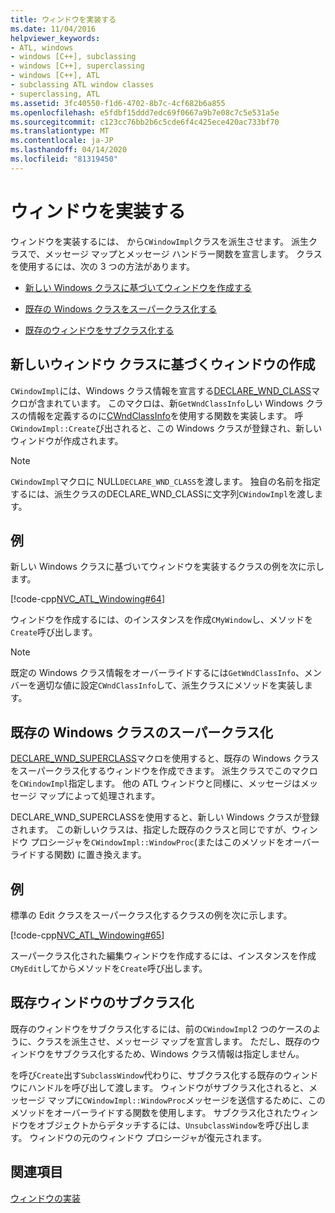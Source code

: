 ```yaml
---
title: ウィンドウを実装する
ms.date: 11/04/2016
helpviewer_keywords:
- ATL, windows
- windows [C++], subclassing
- windows [C++], superclassing
- windows [C++], ATL
- subclassing ATL window classes
- superclassing, ATL
ms.assetid: 3fc40550-f1d6-4702-8b7c-4cf682b6a855
ms.openlocfilehash: e5fdbf15ddd7edc69f0667a9b7e08c7c5e531a5e
ms.sourcegitcommit: c123cc76bb2b6c5cde6f4c425ece420ac733bf70
ms.translationtype: MT
ms.contentlocale: ja-JP
ms.lasthandoff: 04/14/2020
ms.locfileid: "81319450"
---
```

# <a name="implementing-a-window-with-cwindowimpl"></a>ウィンドウを実装する

ウィンドウを実装するには、 から`CWindowImpl`クラスを派生させます。 派生クラスで、メッセージ マップとメッセージ ハンドラー関数を宣言します。 クラスを使用するには、次の 3 つの方法があります。

- [新しい Windows クラスに基づいてウィンドウを作成する](#_atl_creating_a_window_based_on_a_new_windows_class)

- [既存の Windows クラスをスーパークラス化する](#_atl_superclassing_an_existing_windows_class)

- [既存のウィンドウをサブクラス化する](#_atl_subclassing_an_existing_window)

## <a name="creating-a-window-based-on-a-new-windows-class"></a><a name="_atl_creating_a_window_based_on_a_new_windows_class"></a>新しいウィンドウ クラスに基づくウィンドウの作成

`CWindowImpl`には、Windows クラス情報を宣言する[DECLARE_WND_CLASS](reference/window-class-macros.md#declare_wnd_class)マクロが含まれています。 このマクロは、新`GetWndClassInfo`しい Windows クラスの情報を定義するのに[CWndClassInfo](../atl/reference/cwndclassinfo-class.md)を使用する関数を実装します。 呼`CWindowImpl::Create`び出されると、この Windows クラスが登録され、新しいウィンドウが作成されます。

> [!NOTE]
> `CWindowImpl`マクロに NULL`DECLARE_WND_CLASS`を渡します。 独自の名前を指定するには、派生クラスのDECLARE_WND_CLASSに文字列`CWindowImpl`を渡します。

## <a name="example"></a>例

新しい Windows クラスに基づいてウィンドウを実装するクラスの例を次に示します。

[!code-cpp[NVC_ATL_Windowing#64](../atl/codesnippet/cpp/implementing-a-window-with-cwindowimpl_1.h)]

ウィンドウを作成するには、のインスタンスを作成`CMyWindow`し、メソッドを`Create`呼び出します。

> [!NOTE]
> 既定の Windows クラス情報をオーバーライドするには`GetWndClassInfo`、メンバーを適切な値に設定`CWndClassInfo`して、派生クラスにメソッドを実装します。

## <a name="superclassing-an-existing-windows-class"></a><a name="_atl_superclassing_an_existing_windows_class"></a>既存の Windows クラスのスーパークラス化

[DECLARE_WND_SUPERCLASS](reference/window-class-macros.md#declare_wnd_superclass)マクロを使用すると、既存の Windows クラスをスーパークラス化するウィンドウを作成できます。 派生クラスでこのマクロを`CWindowImpl`指定します。 他の ATL ウィンドウと同様に、メッセージはメッセージ マップによって処理されます。

DECLARE_WND_SUPERCLASSを使用すると、新しい Windows クラスが登録されます。 この新しいクラスは、指定した既存のクラスと同じですが、ウィンドウ プロシージャを`CWindowImpl::WindowProc`(またはこのメソッドをオーバーライドする関数) に置き換えます。

## <a name="example"></a>例

標準の Edit クラスをスーパークラス化するクラスの例を次に示します。

[!code-cpp[NVC_ATL_Windowing#65](../atl/codesnippet/cpp/implementing-a-window-with-cwindowimpl_2.h)]

スーパークラス化された編集ウィンドウを作成するには、インスタンスを作成`CMyEdit`してからメソッドを`Create`呼び出します。

## <a name="subclassing-an-existing-window"></a><a name="_atl_subclassing_an_existing_window"></a>既存ウィンドウのサブクラス化

既存のウィンドウをサブクラス化するには、前の`CWindowImpl`2 つのケースのように、クラスを派生させ、メッセージ マップを宣言します。 ただし、既存のウィンドウをサブクラス化するため、Windows クラス情報は指定しません。

を呼び`Create`出す`SubclassWindow`代わりに、サブクラス化する既存のウィンドウにハンドルを呼び出して渡します。 ウィンドウがサブクラス化されると、メッセージ マップに`CWindowImpl::WindowProc`メッセージを送信するために、このメソッドをオーバーライドする関数を使用します。 サブクラス化されたウィンドウをオブジェクトからデタッチするには、`UnsubclassWindow`を呼び出します。 ウィンドウの元のウィンドウ プロシージャが復元されます。

## <a name="see-also"></a>関連項目

[ウィンドウの実装](../atl/implementing-a-window.md)
